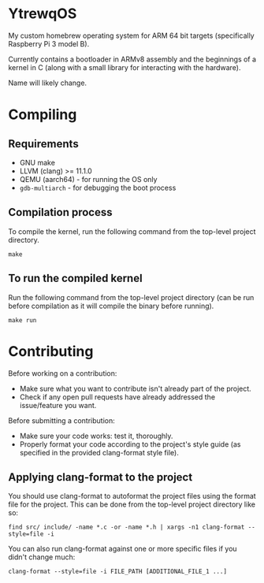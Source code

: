 # YtrewqOS

My custom homebrew operating system for ARM 64 bit targets (specifically
Raspberry Pi 3 model B).

Currently contains a bootloader in ARMv8 assembly and the beginnings of a
kernel in C (along with a small library for interacting with the hardware).

Name will likely change.

# Compiling

## Requirements

- GNU make
- LLVM (clang) >= 11.1.0
- QEMU (aarch64) - for running the OS only
- `gdb-multiarch` - for debugging the boot process

## Compilation process

To compile the kernel, run the following command from the top-level project
directory.

```shell
make
```

## To run the compiled kernel

Run the following command from the top-level project directory (can be run
before compilation as it will compile the binary before running).

```shell
make run
```

# Contributing

Before working on a contribution:
- Make sure what you want to contribute isn't already part of the project.
- Check if any open pull requests have already addressed the issue/feature you
  want.

Before submitting a contribution:
- Make sure your code works: test it, thoroughly.
- Properly format your code according to the project's style guide (as
  specified in the provided clang-format style file).

## Applying clang-format to the project

You should use clang-format to autoformat the project files using the format
file for the project. This can be done from the top-level project directory
like so:

```shell
find src/ include/ -name *.c -or -name *.h | xargs -n1 clang-format --style=file -i
```

You can also run clang-format against one or more specific files if you didn't
change much:

```shell
clang-format --style=file -i FILE_PATH [ADDITIONAL_FILE_1 ...]
```
